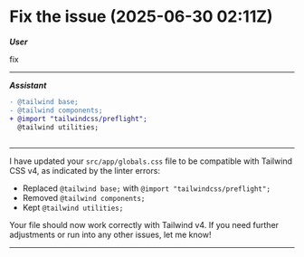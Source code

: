 <!-- Generated by SpecStory -->

# Fix the issue (2025-06-30 02:11Z)

_**User**_

fix

---

_**Assistant**_

```diff
- @tailwind base;
- @tailwind components;
+ @import "tailwindcss/preflight";
  @tailwind utilities;
  
```

---

I have updated your `src/app/globals.css` file to be compatible with Tailwind CSS v4, as indicated by the linter errors:

- Replaced `@tailwind base;` with `@import "tailwindcss/preflight";`
- Removed `@tailwind components;`
- Kept `@tailwind utilities;`

Your file should now work correctly with Tailwind v4. If you need further adjustments or run into any other issues, let me know!

---

